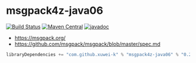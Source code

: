# msgpack4z-java06

[![Build Status](https://travis-ci.com/msgpack4z/msgpack4z-java06.svg?branch=master)](https://travis-ci.com/msgpack4z/msgpack4z-java06)
[![Maven Central](https://maven-badges.herokuapp.com/maven-central/com.github.xuwei-k/msgpack4z-java06/badge.svg)](https://maven-badges.herokuapp.com/maven-central/com.github.xuwei-k/msgpack4z-java06)
[![javadoc](https://javadoc-badge.appspot.com/com.github.xuwei-k/msgpack4z-java06.svg?label=javadoc)](https://javadoc-badge.appspot.com/com.github.xuwei-k/msgpack4z-java06)

- <https://msgpack.org/>
- <https://github.com/msgpack/msgpack/blob/master/spec.md>

```scala
libraryDependencies += "com.github.xuwei-k" % "msgpack4z-java06" % "0.2.0"
```
